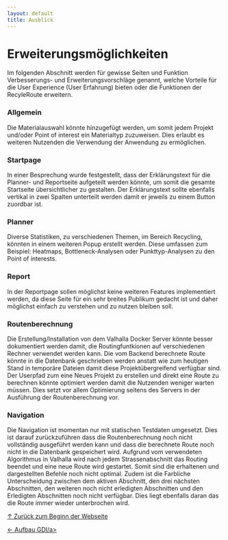 ```yaml
---
layout: default
title: Ausblick
---
```

<a id="top"></a>

# Erweiterungsmöglichkeiten
<div id="erweiterungsmöglichkeiten"></div>
Im folgenden Abschnitt werden für gewisse Seiten und Funktion Verbesserungs- und Erweiterungsvorschläge genannt, welche Vorteile für die User Experience (User Erfahrung) bieten oder die Funktionen der RecyleRoute erweitern.

### Allgemein
<div id="allgemein"></div>
Die Materialauswahl könnte hinzugefügt werden, um somit jedem Projekt und/oder Point of interest ein Materialtyp zuzuweisen. Dies erlaubt es weiteren Nutzenden die Verwendung der Anwendung zu ermöglichen.

### Startpage
<div id="startpage"></div>
In einer Besprechung wurde festgestellt, dass der Erklärungstext für die Planner- und Reportseite aufgeteilt werden könnte, um somit die gesamte Startseite übersichtlicher zu gestalten. Der Erklärungstext sollte ebenfalls vertikal in zwei Spalten unterteilt werden damit er jeweils zu einem Button zuordbar ist. 

### Planner
<div id="planner"></div>
Diverse Statistiken, zu verschiedenen Themen, im Bereich Recycling, könnten in einem weiteren Popup erstellt werden. Diese umfassen zum Beispiel: Heatmaps, Bottleneck-Analysen oder Punkttyp-Analysen zu den Point of interests. 

### Report
<div id="report"></div>
In der Reportpage sollen möglichst keine weiteren Features implementiert werden, da diese Seite für ein sehr breites Publikum gedacht ist und daher möglichst einfach zu verstehen und zu nutzen bleiben soll. 

### Routenberechnung
<div id="routenberechnung"></div>
Die Erstellung/Installation von dem Valhalla Docker Server könnte besser dokumentiert werden damit, die Routingfuntkionen auf verschiedenen Rechner verwendet werden kann.
Die vom Backend berechnete Route könnte in die Datenbank geschrieben werden anstatt wie zum heutigen Stand in temporäre Dateien damit diese Projektübergreifend verfügbar sind.
Der Userpfad zum eine Neues Projekt zu erstellen und direkt eine Route zu berechnen könnte optimiert werden damit die Nutzenden weniger warten müssen. Dies setzt vor allem Optimierung seitens des Servers in der Ausführung der Routenberechnung vor.

### Navigation
<div id="navigation"></div>
Die Navigation ist momentan nur mit statischen Testdaten umgesetzt. Dies ist darauf zurückzuführen dass die Routenberechnung noch nicht vollständig ausgeführt werden kann und dass die berechnete Route noch nicht in die Datenbank gespeichert wird. Aufgrund vom verwendeten Algorithmus in Valhalla wird nach jedem Strassenabschnitt das Routing beendet und eine neue Route wird gestartet. Somit sind die erhaltenen und dargestellten Befehle noch nicht optimal. Zudem ist die Farbliche Unterscheidung zwischen dem aktiven Abschnitt, den drei nächsten Abschnitten, den weiteren noch nicht erledigten Abschnitten und den Erledigten Abschnitten noch nicht verfügbar. Dies liegt ebenfalls daran das die Route immer wieder unterbrochen wird. 


[↑ Zurück zum Beginn der Webseite](#top) 


<div style="display: flex; justify-content: space-between;">
  <div>
    <a href="aufbauGDI.html">← Aufbau GDI/a>
  </div>
</div>
